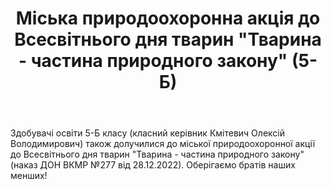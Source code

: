 ﻿---
title: Міська природоохоронна акція до Всесвітнього дня тварин "Тварина - частина природного закону" (5-Б)
---

Здобувачі освіти 5-Б класу (класний керівник Кмітевич Олексій Володимирович) також долучилися до міської природоохоронної акції до Всесвітнього дня тварин "Тварина - частина природного закону" (наказ ДОН ВКМР №277 від 28.12.2022). Оберігаємо братів наших менших!

<youtube id="p28cztbKcMU" />
